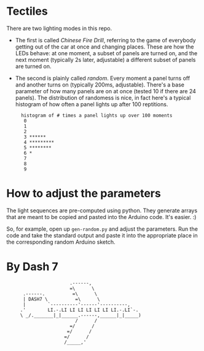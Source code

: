 Tectiles
========

There are two lighting modes in this repo.

- The first is called *Chinese Fire Drill*, referring to the game of everybody getting out of the car at once and changing places. These are how the LEDs behave: at one moment, a subset of panels are turned on, and the next moment (typically 2s later, adjustable) a different subset of panels are turned on.

- The second is plainly called *random*. Every moment a panel turns off and another turns on (typically 200ms, adjustable). There's a base parameter of how many panels are on at once (tested 10 if there are 24 panels). The distribution of randomess is nice, in fact here's a typical histogram of how often a panel lights up after 100 reptitions.

        histogram of # times a panel lights up over 100 moments
         0
         1
         2
         3 ******
         4 *********
         5 ********
         6 *
         7
         8
         9

How to adjust the parameters
============================

The light sequences are pre-computed using python. They generate arrays that are meant to be copied and pasted into the Arduino code. It's easier. :)

So, for example, open up `gen-random.py` and adjust the parameters. Run the code and take the standard output and paste it into the appropriate place in the corresponding random Arduino sketch.

By Dash 7
=========

                           .------,
                           =\      \
          .------.          =\      \
          | DASH7 \          =\      \
          |        `----------'------'----------,
         .'        LI.-.LI LI LI LI LI LI LI.-.LI`-.
         \ _/._______|_|______.------,______|_|_____)
                             /      /
                           =/      /
                          =/      /
                         =/      /
                         /_____,'

